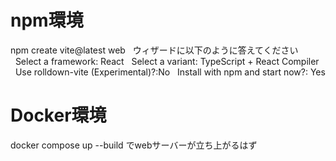 # npm環境
npm create vite@latest web
&nbsp;&nbsp;ウィザードに以下のように答えてください
&nbsp;&nbsp;Select a framework: React
&nbsp;&nbsp;Select a variant: TypeScript + React Compiler
&nbsp;&nbsp;Use rolldown-vite (Experimental)?:No
&nbsp;&nbsp;Install with npm and start now?: Yes

# Docker環境
docker compose up --build でwebサーバーが立ち上がるはず